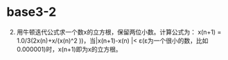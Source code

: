 # base3-2

2. 用牛顿迭代公式求一个数x的立方根，保留两位小数。计算公式为： x(n+1) =  1.0/3(2x(n)+x/(x(n)^2 ))，当|x(n+1)-x(n) |< ε(ε为一个很小的数，比如0.000001)时，x(n+1)即为x的立方根。
